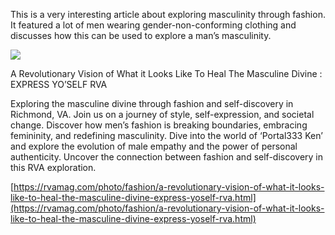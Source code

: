 This is a very interesting article about exploring masculinity through fashion. It featured a lot of men wearing gender-non-conforming clothing and discusses how this can be used to explore a man’s masculinity.

[](https://rvamag.com/photo/fashion/a-revolutionary-vision-of-what-it-looks-like-to-heal-the-masculine-divine-express-yoself-rva.html "A Revolutionary Vision of What it Looks Like To Heal The Masculine Divine : EXPRESS YO’SELF RVA")

![](express-yo-self_jon-cope_rva-mag_8-2024-2-scaled.jpg)

A Revolutionary Vision of What it Looks Like To Heal The Masculine Divine : EXPRESS YO’SELF RVA

Exploring the masculine divine through fashion and self-discovery in Richmond, VA. Join us on a journey of style, self-expression, and societal change. Discover how men’s fashion is breaking boundaries, embracing femininity, and redefining masculinity. Dive into the world of ‘Portal333 Ken’ and explore the evolution of male empathy and the power of personal authenticity. Uncover the connection between fashion and self-discovery in this RVA exploration.

[https://rvamag.com/photo/fashion/a-revolutionary-vision-of-what-it-looks-like-to-heal-the-masculine-divine-express-yoself-rva.html](https://rvamag.com/photo/fashion/a-revolutionary-vision-of-what-it-looks-like-to-heal-the-masculine-divine-express-yoself-rva.html)